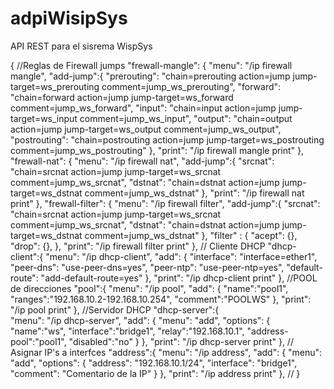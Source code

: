 # adpiWisipSys
API REST para el sisrema WispSys


{
	//Reglas de Firewall jumps 
	"frewall-mangle": {
		"menu": "/ip firewall mangle",
		"add-jump":{
			"prerouting": 
				"chain=prerouting action=jump jump-target=ws_prerouting comment=jump_ws_prerouting",
			"forward": 
				"chain=forward action=jump jump-target=ws_forward comment=jump_ws_forward",
			"input":
				"chain=input action=jump jump-target=ws_input comment=jump_ws_input",
			"output":
				"chain=output action=jump jump-target=ws_output comment=jump_ws_output",
			"postrouting":
				"chain=postrouting action=jump jump-target=ws_postrouting comment=jump_ws_postrouting"
		},
		"print": "/ip firewall mangle print"
	},
	"frewall-nat": {
		"menu": "/ip firewall nat",
		"add-jump":{
			"srcnat": 
				"chain=srcnat action=jump jump-target=ws_srcnat comment=jump_ws_srcnat",
			"dstnat": 
				"chain=dstnat action=jump jump-target=ws_dstnat comment=jump_ws_dstnat"
		},
		"print": "/ip firewall nat print"
	},
	"frewall-filter": {
		"menu": "/ip firewall filter",
		"add-jump":{
			"srcnat": 
				"chain=srcnat action=jump jump-target=ws_srcnat comment=jump_ws_srcnat",
			"dstnat": 
				"chain=dstnat action=jump jump-target=ws_dstnat comment=jump_ws_dstnat"
		},
		"filter" : {
			"acept": {},
			"drop": {},
		},
		"print": "/ip firewall filter print"
	},
	// Cliente DHCP
	"dhcp-client":{
		"menu": "/ip dhcp-client",
		"add": {
			"interface": "interface=ether1",
			"peer-dns": "use-peer-dns=yes",
			"peer-ntp": "use-peer-ntp=yes",
			"default-route": "add-default-route=yes"
		},
		"print": "/ip dhcp-client print"
	},
	//POOL de direcciones
	"pool":{
		"menu": "/ip pool", 
		"add": {
			"name":"pool1",
			"ranges":"192.168.10.2-192.168.10.254",
			"comment":"POOLWS"
		},
		"print": "/ip pool print"
	},
	//Servidor DHCP
	"dhcp-server":{		
		"menu": "/ip dhcp-server",
		"add": {
			"menu": "add",
			"options": {
				"name":"ws", 
				"interface":"bridge1",
				"relay":"192.168.10.1",
				"address-pool":"pool1",
				"disabled":"no"
			}
		},
		"print": "/ip dhcp-server print"
	},
	// Asignar IP's a interfces
	"address":{
		"menu": "/ip address",
		"add": {
			"menu": "add",
			"options": {
				"address": "192.168.10.1/24",
				"interface": "bridge1",
				"comment": "Comentario de la IP"
			}
		},
		"print": "/ip address print"
	},
	// 
}
